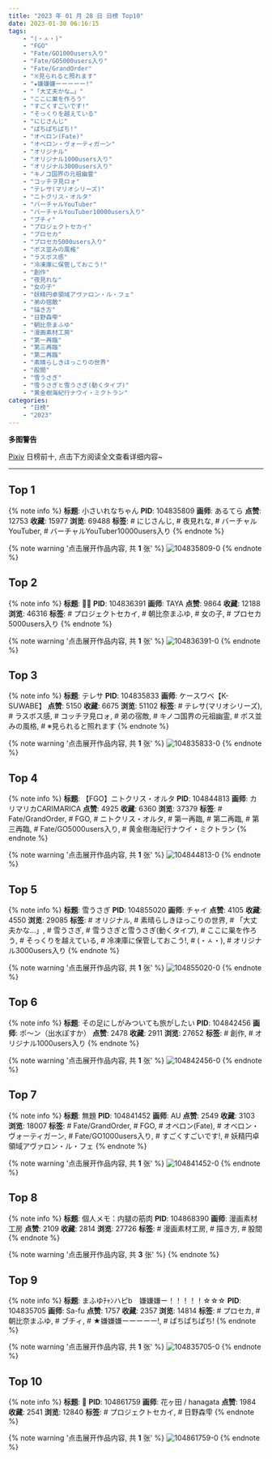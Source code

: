 ```yaml
---
title: "2023 年 01 月 28 日 日榜 Top10"
date: 2023-01-30 06:16:15
tags:
    - "(・ㅅ・)"
    - "FGO"
    - "Fate/GO1000users入り"
    - "Fate/GO5000users入り"
    - "Fate/GrandOrder"
    - "※見られると照れます"
    - "★嫌嫌嫌ーーーーー!"
    - "「大丈夫かな…」"
    - "ここに巣を作ろう"
    - "すごくすごいです!"
    - "そっくりを越えている"
    - "にじさんじ"
    - "ぱちぱちぱち!"
    - "オベロン(Fate)"
    - "オベロン・ヴォーティガーン"
    - "オリジナル"
    - "オリジナル1000users入り"
    - "オリジナル3000users入り"
    - "キノコ国界の元祖幽霊"
    - "コッチヲ見ロォ"
    - "テレサ(マリオシリーズ)"
    - "ニトクリス・オルタ"
    - "バーチャルYouTuber"
    - "バーチャルYouTuber10000users入り"
    - "ブチィ"
    - "プロジェクトセカイ"
    - "プロセカ"
    - "プロセカ5000users入り"
    - "ボス並みの風格"
    - "ラスボス感"
    - "冷凍庫に保管しておこう!"
    - "創作"
    - "夜見れな"
    - "女の子"
    - "妖精円卓領域アヴァロン・ル・フェ"
    - "弟の宿敵"
    - "描き方"
    - "日野森雫"
    - "朝比奈まふゆ"
    - "漫画素材工房"
    - "第一再臨"
    - "第三再臨"
    - "第二再臨"
    - "素晴らしきほっこりの世界"
    - "股間"
    - "雪うさぎ"
    - "雪うさぎと雪うさぎ(動くタイプ)"
    - "黄金樹海紀行ナウイ・ミクトラン"
categories:
    - "日榜"
    - "2023"
---
```


<i class="fa fa-triangle-exclamation"></i>**多图警告**<i class="fa fa-triangle-exclamation"></i>

[Pixiv](https://www.pixiv.net/) 日榜前十, 点击下方阅读全文查看详细内容~

<!-- more -->

---

## Top 1

{% note info %}
**标题**: 小さいれなちゃん
**PID**: 104835809 **画师**: あるてら
**点赞**: 12753 **收藏**: 15977 **浏览**: 69488
**标签**: # にじさんじ, # 夜見れな, # バーチャルYouTuber, # バーチャルYouTuber10000users入り
{% endnote %}

{% note warning '点击展开作品内容, 共 **1** 张' %}
![104835809-0](https://i.pixiv.re/img-original/img/2023/01/27/00/00/27/104835809_p0.png)
{% endnote %}

## Top 2

{% note info %}
**标题**: 💜🖤
**PID**: 104836391 **画师**: TAYA
**点赞**: 9864 **收藏**: 12188 **浏览**: 46316
**标签**: # プロジェクトセカイ, # 朝比奈まふゆ, # 女の子, # プロセカ5000users入り
{% endnote %}

{% note warning '点击展开作品内容, 共 **1** 张' %}
![104836391-0](https://i.pixiv.re/img-original/img/2023/01/27/00/10/38/104836391_p0.jpg)
{% endnote %}

## Top 3

{% note info %}
**标题**: テレサ
**PID**: 104835833 **画师**: ケースワベ【K-SUWABE】
**点赞**: 5150 **收藏**: 6675 **浏览**: 51102
**标签**: # テレサ(マリオシリーズ), # ラスボス感, # コッチヲ見ロォ, # 弟の宿敵, # キノコ国界の元祖幽霊, # ボス並みの風格, # ※見られると照れます
{% endnote %}

{% note warning '点击展开作品内容, 共 **1** 张' %}
![104835833-0](https://i.pixiv.re/img-original/img/2023/01/27/00/00/35/104835833_p0.jpg)
{% endnote %}

## Top 4

{% note info %}
**标题**: 【FGO】ニトクリス・オルタ
**PID**: 104844813 **画师**: カリマリカCARIMARICA
**点赞**: 4925 **收藏**: 6360 **浏览**: 37379
**标签**: # Fate/GrandOrder, # FGO, # ニトクリス・オルタ, # 第一再臨, # 第二再臨, # 第三再臨, # Fate/GO5000users入り, # 黄金樹海紀行ナウイ・ミクトラン
{% endnote %}

{% note warning '点击展开作品内容, 共 **1** 张' %}
![104844813-0](https://i.pixiv.re/img-original/img/2023/01/27/11/11/09/104844813_p0.png)
{% endnote %}

## Top 5

{% note info %}
**标题**: 雪うさぎ
**PID**: 104855020 **画师**: チャイ
**点赞**: 4105 **收藏**: 4550 **浏览**: 29085
**标签**: # オリジナル, # 素晴らしきほっこりの世界, # 「大丈夫かな…」, # 雪うさぎ, # 雪うさぎと雪うさぎ(動くタイプ), # ここに巣を作ろう, # そっくりを越えている, # 冷凍庫に保管しておこう!, # (・ㅅ・), # オリジナル3000users入り
{% endnote %}

{% note warning '点击展开作品内容, 共 **1** 张' %}
![104855020-0](https://i.pixiv.re/img-original/img/2023/01/27/20/30/01/104855020_p0.png)
{% endnote %}

## Top 6

{% note info %}
**标题**: その足にしがみついても旅がしたい
**PID**: 104842456 **画师**: ポ～ン（出水ぽすか）
**点赞**: 2478 **收藏**: 2911 **浏览**: 27652
**标签**: # 創作, # オリジナル1000users入り
{% endnote %}

{% note warning '点击展开作品内容, 共 **1** 张' %}
![104842456-0](https://i.pixiv.re/img-original/img/2023/01/27/07/30/01/104842456_p0.jpg)
{% endnote %}

## Top 7

{% note info %}
**标题**: 無題
**PID**: 104841452 **画师**: AU
**点赞**: 2549 **收藏**: 3103 **浏览**: 18007
**标签**: # Fate/GrandOrder, # FGO, # オベロン(Fate), # オベロン・ヴォーティガーン, # Fate/GO1000users入り, # すごくすごいです!, # 妖精円卓領域アヴァロン・ル・フェ
{% endnote %}

{% note warning '点击展开作品内容, 共 **1** 张' %}
![104841452-0](https://i.pixiv.re/img-original/img/2023/01/27/17/56/23/104841452_p0.png)
{% endnote %}

## Top 8

{% note info %}
**标题**: 個人メモ：内腿の筋肉
**PID**: 104868390 **画师**: 漫画素材工房
**点赞**: 2109 **收藏**: 2814 **浏览**: 27726
**标签**: # 漫画素材工房, # 描き方, # 股間
{% endnote %}

{% note warning '点击展开作品内容, 共 **3** 张' %}
{% endnote %}

## Top 9

{% note info %}
**标题**: まふゆﾁｬﾝハピb　嫌嫌嫌ー！！！！！☆☆☆
**PID**: 104835705 **画师**: Sa-fu
**点赞**: 1757 **收藏**: 2357 **浏览**: 14814
**标签**: # プロセカ, # 朝比奈まふゆ, # ブチィ, # ★嫌嫌嫌ーーーーー!, # ぱちぱちぱち!
{% endnote %}

{% note warning '点击展开作品内容, 共 **1** 张' %}
![104835705-0](https://i.pixiv.re/img-original/img/2023/01/27/00/00/05/104835705_p0.jpg)
{% endnote %}

## Top 10

{% note info %}
**标题**: 🍜
**PID**: 104861759 **画师**: 花ヶ田 / hanagata
**点赞**: 1984 **收藏**: 2541 **浏览**: 12840
**标签**: # プロジェクトセカイ, # 日野森雫
{% endnote %}

{% note warning '点击展开作品内容, 共 **1** 张' %}
![104861759-0](https://i.pixiv.re/img-original/img/2023/01/28/00/01/18/104861759_p0.png)
{% endnote %}
